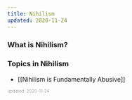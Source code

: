 ```yaml
---
title: Nihilism
updated: 2020-11-24
---
```


### What is Nihilism?

### Topics in Nihilism

- [[Nihilism is Fundamentally Abusive]]

<sup><sub><font color="#a6a6a6">updated: 2020-11-24</font></sub></sup>

[//begin]: # "Autogenerated link references for markdown compatibility"
[nihilism-is-fundamentally-abusive]: nihilism-is-fundamentally-abusive "Nihilism is Fundamentally Abusive"
[//end]: # "Autogenerated link references"